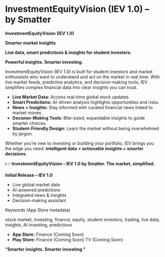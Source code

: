 # InvestmentEquityVision (IEV 1.0) – by Smatter

**InvestmentEquityVision (IEV 1.0)**

**Smarter market insights**

**Live data, smart predictions & insights for student investors.**

**Powerful insights. Smarter investing.**

InvestmentEquityVision (IEV 1.0) is built for student investors and market enthusiasts who want to understand and act on the market in real time. With live market feeds, predictive analytics, and decision-making tools, IEV simplifies complex financial data into clear insights you can trust.

* **Live Market Data:** Access real-time global stock updates.
* **Smart Predictions:** AI-driven analysis highlights opportunities and risks.
* **News + Insights:** Stay informed with curated financial news linked to market moves.
* **Decision-Making Tools:** Bite-sized, expandable insights to guide smarter choices.
* **Student-Friendly Design:** Learn the market without being overwhelmed by jargon.

Whether you’re new to investing or building your portfolio, IEV brings you the edge you need: **intelligent data + actionable insights = smarter decisions.**

👉 **InvestmentEquityVision – IEV 1.0 by Smatter. The market, simplified.**

**Initial Release – IEV 1.0**

* Live global market data
* AI-powered predictions
* Integrated news & insights
* Decision-making assistant

Keywords (App Store metadata)

stock market, investing, finance, equity, student investors, trading, live data, insights, AI investing, predictions

* **App Store:** Finance (Coming Soon)
* **Play Store:** Finance (Coming Soon)
TV (Coming Soon)

**“Smarter insights. Smarter investing.”**


